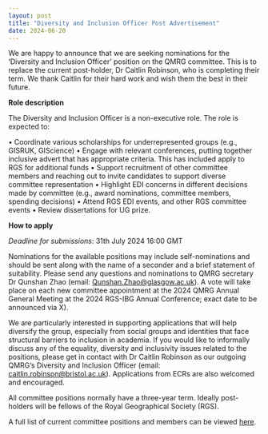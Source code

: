 ```yaml
---
layout: post
title: "Diversity and Inclusion Officer Post Advertisement"
date: 2024-06-20
---
```


We are happy to announce that we are seeking nominations for the
‘Diversity and Inclusion Officer’ position on the QMRG committee. This
is to replace the current post-holder, Dr Caitlin Robinson, who is
completing their term. We thank Caitlin for their hard work and wish
them the best in their future.

**Role description**

The Diversity and Inclusion Officer is a non-executive role. The role is
expected to:

• Coordinate various scholarships for underrepresented groups (e.g.,
GISRUK, GIScience) • Engage with relevant conferences, putting together
inclusive advert that has appropriate criteria. This has included apply
to RGS for additional funds • Support recruitment of other committee
members and reaching out to invite candidates to support diverse
committee representation • Highlight EDI concerns in different decisions
made by committee (e.g., award nominations, committee members, spending
decisions) • Attend RGS EDI events, and other RGS committee events •
Review dissertations for UG prize.

**How to apply**

*Deadline for submissions*: 31th July 2024 16:00 GMT

Nominations for the available positions may include self-nominations and
should be sent along with the name of a seconder and a brief statement
of suitability. Please send any questions and nominations to QMRG
secretary Dr Qunshan Zhao (email:
[Qunshan.Zhao\@glasgow.ac.uk](Qunshan.Zhao@glasgow.ac.uk)). A vote will
take place on each new committee appointment at the 2024 QMRG Annual
General Meeting at the 2024 RGS-IBG Annual Conference; exact date to be
announced via X).

We are particularly interested in supporting applications that will help
diversify the group, especially from social groups and identities that
face structural barriers to inclusion in academia. If you would like to
informally discuss any of the equality, diversity and inclusivity issues
related to the positions, please get in contact with Dr Caitlin Robinson
as our outgoing QMRG’s Diversity and Inclusion Officer (email:
[caitlin.robinson\@bristol.ac.uk](caitlin.robinson@bristol.ac.uk)).
Applications from ECRs are also welcomed and encouraged.

All committee positions normally have a three-year term. Ideally
post-holders will be fellows of the Royal Geographical Society (RGS).

A full list of current committee positions and members can be viewed
[here](https://qmrg.github.io/committee).
